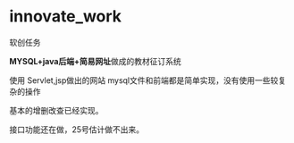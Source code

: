 # innovate_work
软创任务

**MYSQL+java后端+简易网址**做成的教材征订系统

使用 Servlet,jsp做出的网站
mysql文件和前端都是简单实现，没有使用一些较复杂的操作


基本的增删改查已经实现。

接口功能还在做，25号估计做不出来。
